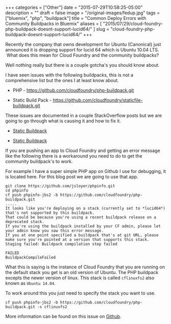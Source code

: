 +++
categories = ["Other"]
date = "2015-07-29T10:58:25-05:00"
description = ""
draft = false
image = "/original-images/fedup.jpg"
tags = ["bluemix", "php", "buildpack"]
title = "Common Deploy Errors with Community Buildpacks in Bluemix"
aliases = [
    "2015/07/29/cloud-foundry-php-buildpack-doesnt-support-lucid64/"
]
slug = "cloud-foundry-php-buildpack-doesnt-support-lucid64/"
+++

Recently the company that owns development for Ubuntu (Canonical) just announced it is dropping support for lucid 64 which is Ubuntu 10.04 LTS.  What does this mean for Cloud Foundry and the community buildpacks?

Well nothing really but there is a couple gotcha's you should know about.

I have seen issues with the following buildpacks, this is not a comprehensive list but the ones I at least know about.




  * PHP - https://github.com/cloudfoundry/php-buildpack.git


  * Static Build Pack - https://github.com/cloudfoundry/staticfile-buildpack.git


These issues are documented in a couple StackOverflow posts but we are going to go through what is causing it and how to fix it.

<!-- more -->


  * [Static Buildpack](http://stackoverflow.com/questions/31057357/static-buildpack-deploy-now-failing-due-to-unsupported-stack/31058075#31058075)


  * [Static Buildpack](http://stackoverflow.com/questions/31057357/static-buildpack-deploy-now-failing-due-to-unsupported-stack/31062482#31062482)


If you are pushing an app to Cloud Foundry and getting an error message like the following there is a workaround you need to do to get the community buildpack's to work.

For example I have a super simple PHP app on Github I use for debugging, it is located here. For this blog post we are going to use that app.

```
git clone https://github.com/jsloyer/phpinfo.git
cd phpinfo
cf push phpinfo-jbs2 -b https://github.com/cloudfoundry/php-buildpack.git
.....
It looks like you're deploying on a stack (currently set to *lucid64*) that's not supported by this buildpack.
That could be because you're using a recent buildpack release on a deprecated stack.
If you're using the buildpack installed by your CF admin, please let your admin know you saw this error message.
If you at one point specified a buildpack that's at git URL, please make sure you're pointed at a version that supports this stack.
Staging failed: Buildpack compilation step failed

FAILED
BuildpackCompileFailed
```


What this is saying is the instance of Cloud Foundry that you are running on the default stack you get is an old version of Ubuntu. The PHP buildpack excepts the newer version of linux. This stack is called `cflinuxfs2` also known as `Ubuntu 14.04`.

To work around this you just need to specify the stack you want to use.

```
cf push phpinfo-jbs2 -b https://github.com/cloudfoundry/php-buildpack.git -s cflinuxfs2
```

More information can be found on this issue on [Github](https://github.com/cloudfoundry/php-buildpack/issues/87).
